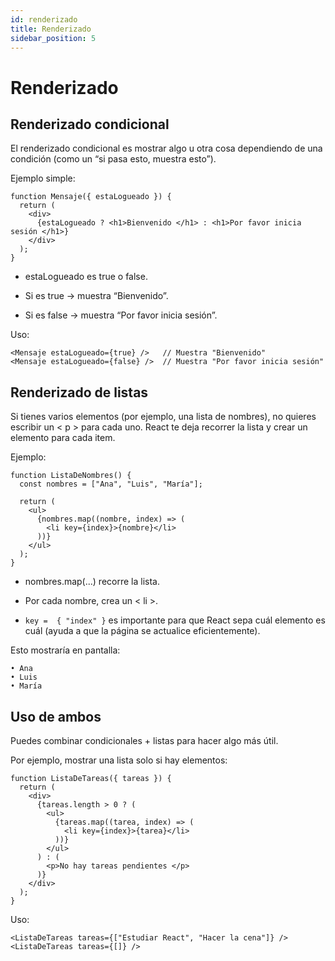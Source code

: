 ```yaml
---
id: renderizado
title: Renderizado
sidebar_position: 5
---
```


# Renderizado

## Renderizado condicional

El renderizado condicional es mostrar algo u otra cosa dependiendo de una condición (como un “si pasa esto, muestra esto”).

Ejemplo simple:

```
function Mensaje({ estaLogueado }) {
  return (
    <div>
      {estaLogueado ? <h1>Bienvenido </h1> : <h1>Por favor inicia sesión </h1>}
    </div>
  );
}
```

- estaLogueado es true o false.

- Si es true → muestra “Bienvenido”.

- Si es false → muestra “Por favor inicia sesión”.

Uso:
```
<Mensaje estaLogueado={true} />   // Muestra "Bienvenido"
<Mensaje estaLogueado={false} />  // Muestra "Por favor inicia sesión"

```

## Renderizado de listas

Si tienes varios elementos (por ejemplo, una lista de nombres), no quieres escribir un < p > para cada uno.
React te deja recorrer la lista y crear un elemento para cada item.

Ejemplo:

```
function ListaDeNombres() {
  const nombres = ["Ana", "Luis", "María"];

  return (
    <ul>
      {nombres.map((nombre, index) => (
        <li key={index}>{nombre}</li>
      ))}
    </ul>
  );
}
```

- nombres.map(...) recorre la lista.

- Por cada nombre, crea un < li >.

- ```key =  { "index" }``` es importante para que React sepa cuál elemento es cuál (ayuda a que la página se actualice eficientemente).

Esto mostraría en pantalla:

```
• Ana
• Luis
• María
```

## Uso de ambos

Puedes combinar condicionales + listas para hacer algo más útil.

Por ejemplo, mostrar una lista solo si hay elementos:

```
function ListaDeTareas({ tareas }) {
  return (
    <div>
      {tareas.length > 0 ? (
        <ul>
          {tareas.map((tarea, index) => (
            <li key={index}>{tarea}</li>
          ))}
        </ul>
      ) : (
        <p>No hay tareas pendientes </p>
      )}
    </div>
  );
}
```

Uso:

```
<ListaDeTareas tareas={["Estudiar React", "Hacer la cena"]} />
<ListaDeTareas tareas={[]} />
```

